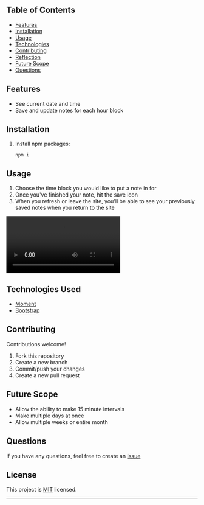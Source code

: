 ## Table of Contents  
* [Features](#Features)  
* [Installation](#Installation)  
* [Usage](#Usage)  
* [Technologies](#Technologies-Used)
* [Contributing](#Contributing)  
* [Reflection](#Reflection)
* [Future Scope](#Future-Scope)  
* [Questions](#Questions)

## Features
- See current date and time
- Save and update notes for each hour block

## Installation
1. Install npm packages:
    ```
    npm i 
    ```

## Usage
1. Choose the time block you would like to put a note in for
2. Once you've finished your note, hit the save icon
3. When you refresh or leave the site, you'll be able to see your previously saved notes when you return to the site

![Demo](./assets/demo.wmv)

## Technologies Used
- [Moment](https://momentjs.com/)
- [Bootstrap](https://getbootstrap.com/)

## Contributing
Contributions welcome!

1. Fork this repository  
2. Create a new branch  
3. Commit/push your changes  
4. Create a new pull request  

## Future Scope
- Allow the ability to make 15 minute intervals
- Make multiple days at once
- Allow multiple weeks or entire month

## Questions  
If you have any questions, feel free to create an [Issue](https://github.com/GeminiTrinity/Day-2-Day/issues)

## License
This project is [MIT](https://github.com/GeminiTrinity/Day-2-Day/blob/main/LICENSE) licensed.  

---